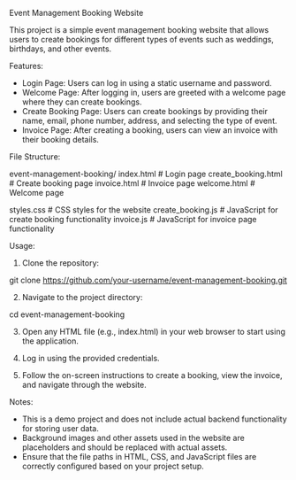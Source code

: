 Event Management Booking Website

This project is a simple event management booking website that allows users to create bookings for different types of events such as weddings, birthdays, and other events.

Features:

- Login Page: Users can log in using a static username and password.
- Welcome Page: After logging in, users are greeted with a welcome page where they can create bookings.
- Create Booking Page: Users can create bookings by providing their name, email, phone number, address, and selecting the type of event.
- Invoice Page: After creating a booking, users can view an invoice with their booking details.

File Structure:

event-management-booking/
 index.html             # Login page
 create_booking.html    # Create booking page
invoice.html           # Invoice page
welcome.html           # Welcome page

 styles.css             # CSS styles for the website
 create_booking.js      # JavaScript for create booking functionality
 invoice.js             # JavaScript for invoice page functionality

Usage:

1. Clone the repository:

git clone https://github.com/your-username/event-management-booking.git

2. Navigate to the project directory:

cd event-management-booking

3. Open any HTML file (e.g., index.html) in your web browser to start using the application.

4. Log in using the provided credentials.

5. Follow the on-screen instructions to create a booking, view the invoice, and navigate through the website.

Notes:

- This is a demo project and does not include actual backend functionality for storing user data.
- Background images and other assets used in the website are placeholders and should be replaced with actual assets.
- Ensure that the file paths in HTML, CSS, and JavaScript files are correctly configured based on your project setup.
